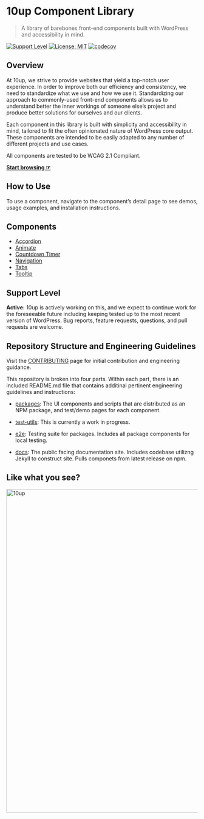 # 10up Component Library

> A library of barebones front-end components built with WordPress and accessibility in mind.

[![Support Level](https://img.shields.io/badge/support-active-green.svg)](#support-level) [![License: MIT](https://img.shields.io/badge/License-MIT-yellow.svg)](https://opensource.org/licenses/MIT)
[![codecov](https://codecov.io/gh/10up/component-library/branch/develop/graph/badge.svg?token=rm4ggtw19O)](https://codecov.io/gh/10up/component-library)


## Overview

At 10up, we strive to provide websites that yield a top-notch user experience. In order to improve both our efficiency and consistency, we need to standardize what we use and how we use it. Standardizing our approach to commonly-used front-end components allows us to understand better the inner workings of someone else’s project and produce better solutions for ourselves and our clients.

Each component in this library is built with simplicity and accessibility in mind, tailored to fit the often opinionated nature of WordPress core output. These components are intended to be easily adapted to any number of different projects and use cases.

All components are tested to be WCAG 2.1 Compliant.

**[Start browsing ☞](https://10up.github.io/wp-component-library/)**

## How to Use

To use a component, navigate to the component’s detail page to see demos, usage examples, and installation instructions.

## Components

* [Accordion](packages/accordion/README.md)
* [Animate](packages/animate/README.md)
* [Countdown Timer](packages/countdown-timer/README.md)
* [Navigation](packages/navigation/README.md)
* [Tabs](packages/tabs/README.md)
* [Tooltip](packages/tooltips/README.md)

## Support Level

**Active:** 10up is actively working on this, and we expect to continue work for the foreseeable future including keeping tested up to the most recent version of WordPress.  Bug reports, feature requests, questions, and pull requests are welcome.

## Repository Structure and Engineering Guidelines
Visit the [CONTRIBUTING](/CONTRIBUTING.md) page for initial contribution and engineering guidance.

This repository is broken into four parts. Within each part, there is an included README.md file that contains additinal pertinent engineering guidelines and instructions:

* [packages](/packages): The UI components and scripts that are distributed as an NPM package, and test/demo pages for each component.

* [test-utils](/test-utils): This is currently a work in progress.

* [e2e](/test-utils): Testing suite for packages. Includes all package components for local testing.

* [docs](/docs): The public facing documentation site. Includes codebase utilizng Jekyll to construct site. Pulls componets from latest release on npm.

## Like what you see?

<a href="http://10up.com/contact/"><img src="https://10up.com/uploads/2016/10/10up-Github-Banner.png" width="850" alt="10up"></a>
